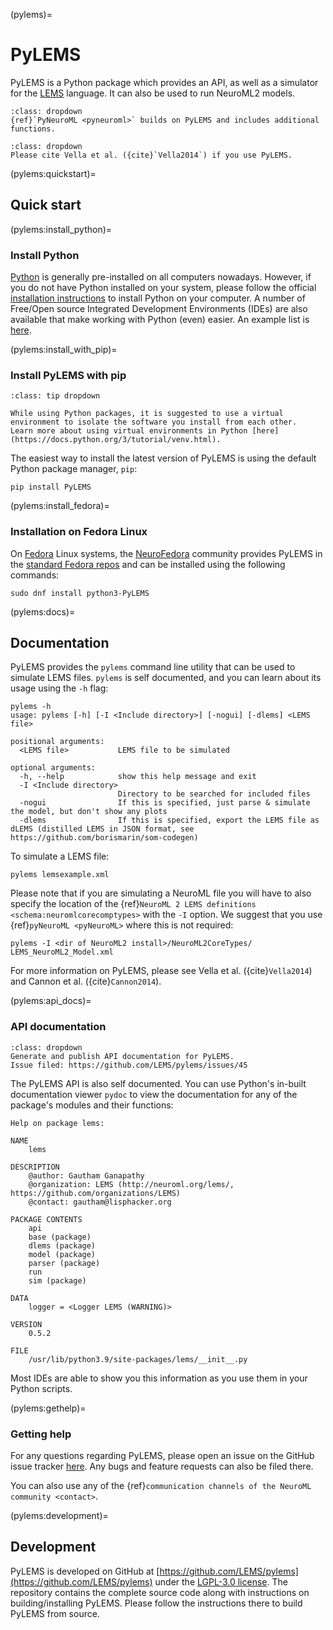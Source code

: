 (pylems)=
# PyLEMS

PyLEMS is a Python package which provides an API, as well as a simulator for the [LEMS](http://lems.github.io/LEMS) language.
It can also be used to run NeuroML2 models.
```{admonition} Use PyNeuroML
:class: dropdown
{ref}`PyNeuroML <pyneuroml>` builds on PyLEMS and includes additional functions.
```

```{admonition} Citation
:class: dropdown
Please cite Vella et al. ({cite}`Vella2014`) if you use PyLEMS.
```

(pylems:quickstart)=
## Quick start

(pylems:install_python)=
### Install Python

[Python](https://www.python.org/) is generally pre-installed on all computers nowadays.
However, if you do not have Python installed on your system, please follow the official [installation instructions](https://www.python.org/downloads/) to install Python on your computer.
A number of Free/Open source Integrated Development Environments (IDEs) are also available that make working with Python (even) easier.
An example list is [here](https://opensource.com/resources/python/ides).

(pylems:install_with_pip)=
### Install PyLEMS with pip
```{admonition} Tip: Use a virtual environment
:class: tip dropdown

While using Python packages, it is suggested to use a virtual environment to isolate the software you install from each other.
Learn more about using virtual environments in Python [here](https://docs.python.org/3/tutorial/venv.html).
```

The easiest way to install the latest version of PyLEMS is using the default Python package manager, `pip`:
```{code-block} console
pip install PyLEMS
```
(pylems:install_fedora)=
### Installation on Fedora Linux

On [Fedora](https://getfedora.org) Linux systems, the [NeuroFedora](https://neuro.fedoraproject.org) community provides PyLEMS in the [standard Fedora repos](https://src.fedoraproject.org/rpms/python-PyLEMS) and can be installed using the following commands:

```{code-block} console
sudo dnf install python3-PyLEMS
```
(pylems:docs)=
## Documentation

PyLEMS provides the `pylems` command line utility that can be used to simulate LEMS files.
`pylems` is self documented, and you can learn about its usage using the `-h` flag:

```{code-block} console
pylems -h
usage: pylems [-h] [-I <Include directory>] [-nogui] [-dlems] <LEMS file>

positional arguments:
  <LEMS file>           LEMS file to be simulated

optional arguments:
  -h, --help            show this help message and exit
  -I <Include directory>
                        Directory to be searched for included files
  -nogui                If this is specified, just parse & simulate the model, but don't show any plots
  -dlems                If this is specified, export the LEMS file as dLEMS (distilled LEMS in JSON format, see https://github.com/borismarin/som-codegen)
```

To simulate a LEMS file:

```{code-block} console
pylems lemsexample.xml

```
Please note that if you are simulating a NeuroML file you will have to also specify the location of the {ref}`NeuroML 2 LEMS definitions <schema:neuromlcorecomptypes>` with the `-I` option.
We suggest that you use {ref}`pyNeuroML <pyNeuroML>` where this is not required:
```{code-block} console
pylems -I <dir of NeuroML2 install>/NeuroML2CoreTypes/  LEMS_NeuroML2_Model.xml
```

For more information on PyLEMS, please see Vella et al. ({cite}`Vella2014`) and Cannon et al. ({cite}`Cannon2014`).

(pylems:api_docs)=
### API documentation
```{admonition} TODO!
:class: dropdown
Generate and publish API documentation for PyLEMS.
Issue filed: https://github.com/LEMS/pylems/issues/45
```
The PyLEMS API is also self documented.
You can use Python's in-built documentation viewer `pydoc` to view the documentation for any of the package's modules and their functions:

```{code-block} console
Help on package lems:

NAME
    lems

DESCRIPTION
    @author: Gautham Ganapathy
    @organization: LEMS (http://neuroml.org/lems/, https://github.com/organizations/LEMS)
    @contact: gautham@lisphacker.org

PACKAGE CONTENTS
    api
    base (package)
    dlems (package)
    model (package)
    parser (package)
    run
    sim (package)

DATA
    logger = <Logger LEMS (WARNING)>

VERSION
    0.5.2

FILE
    /usr/lib/python3.9/site-packages/lems/__init__.py

```
Most IDEs are able to show you this information as you use them in your Python scripts.

(pylems:gethelp)=
### Getting help

For any questions regarding PyLEMS, please open an issue on the GitHub issue tracker [here](https://github.com/LEMS/pylems/issues).
Any bugs and feature requests can also be filed there.

You can also use any of the {ref}`communication channels of the NeuroML community <contact>`.

(pylems:development)=
## Development

PyLEMS is developed on GitHub at [https://github.com/LEMS/pylems](https://github.com/LEMS/pylems) under the [LGPL-3.0 license](https://github.com/LEMS/pylems/blob/master/LICENSE.lesser).
The repository contains the complete source code along with instructions on building/installing PyLEMS.
Please follow the instructions there to build PyLEMS from source.
